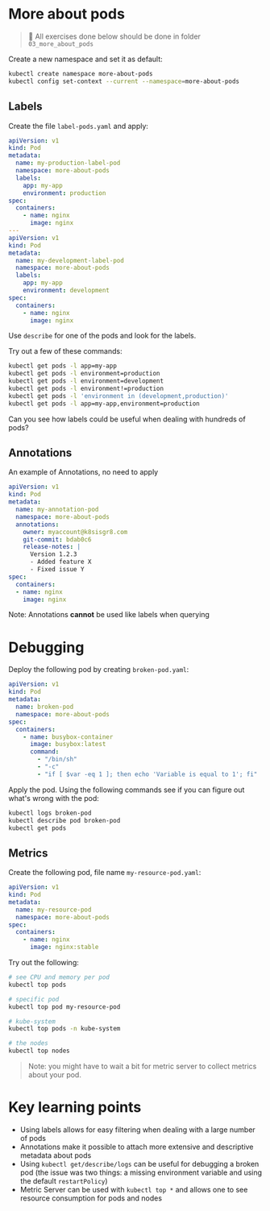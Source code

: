 # More about pods

>  🚨 All exercises done below should be done in folder `03_more_about_pods`

Create a new namespace and set it as default:

```sh
kubectl create namespace more-about-pods
kubectl config set-context --current --namespace=more-about-pods
```

## Labels

Create the file `label-pods.yaml` and apply:

```yaml
apiVersion: v1
kind: Pod
metadata:
  name: my-production-label-pod
  namespace: more-about-pods
  labels:
    app: my-app
    environment: production
spec:
  containers:
    - name: nginx
      image: nginx
---
apiVersion: v1
kind: Pod
metadata:
  name: my-development-label-pod
  namespace: more-about-pods
  labels:
    app: my-app
    environment: development
spec:
  containers:
    - name: nginx
      image: nginx
```

Use `describe` for one of the pods and look for the labels.

Try out a few of these commands:

```sh
kubectl get pods -l app=my-app
kubectl get pods -l environment=production
kubectl get pods -l environment=development
kubectl get pods -l environment!=production
kubectl get pods -l 'environment in (development,production)'
kubectl get pods -l app=my-app,environment=production
```

Can you see how labels could be useful when dealing with hundreds of pods? 

## Annotations

An example of Annotations, no need to apply

```yaml
apiVersion: v1
kind: Pod
metadata:
  name: my-annotation-pod
  namespace: more-about-pods
  annotations:
    owner: myaccount@k8sisgr8.com
    git-commit: bdab0c6
    release-notes: |
      Version 1.2.3
      - Added feature X
      - Fixed issue Y
spec:
  containers:
  - name: nginx
    image: nginx
```

Note: Annotations **cannot** be used like labels when querying

# Debugging

Deploy the following pod by creating `broken-pod.yaml`:

```yaml
apiVersion: v1
kind: Pod
metadata:
  name: broken-pod
  namespace: more-about-pods
spec:
  containers:
    - name: busybox-container
      image: busybox:latest
      command:
        - "/bin/sh"
        - "-c"
        - "if [ $var -eq 1 ]; then echo 'Variable is equal to 1'; fi"
```

Apply the pod.  Using the following commands see if you can figure out what's wrong with the pod:

```sh
kubectl logs broken-pod
kubectl describe pod broken-pod
kubectl get pods
```

## Metrics

Create the following pod, file name `my-resource-pod.yaml`:

```yaml
apiVersion: v1
kind: Pod
metadata:
  name: my-resource-pod
  namespace: more-about-pods
spec:
  containers:
    - name: nginx
      image: nginx:stable

```

Try out the following:

```sh
# see CPU and memory per pod
kubectl top pods

# specific pod
kubectl top pod my-resource-pod

# kube-system
kubectl top pods -n kube-system

# the nodes
kubectl top nodes
```

> Note: you might have to wait a bit for metric server to collect metrics about your pod.


# Key learning points

- Using labels allows for easy filtering when dealing with a large number of pods
- Annotations make it possible to attach more extensive and descriptive metadata about pods
- Using `kubectl get/describe/logs` can be useful for debugging a broken pod (the issue was two things: a missing environment variable and using the default `restartPolicy`)
- Metric Server can be used with `kubectl top *` and allows one to see resource consumption for pods and nodes